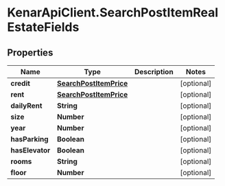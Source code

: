 # KenarApiClient.SearchPostItemRealEstateFields

## Properties

Name | Type | Description | Notes
------------ | ------------- | ------------- | -------------
**credit** | [**SearchPostItemPrice**](SearchPostItemPrice.md) |  | [optional] 
**rent** | [**SearchPostItemPrice**](SearchPostItemPrice.md) |  | [optional] 
**dailyRent** | **String** |  | [optional] 
**size** | **Number** |  | [optional] 
**year** | **Number** |  | [optional] 
**hasParking** | **Boolean** |  | [optional] 
**hasElevator** | **Boolean** |  | [optional] 
**rooms** | **String** |  | [optional] 
**floor** | **Number** |  | [optional] 


